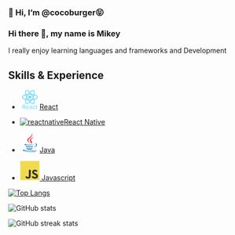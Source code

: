 ### 👋 Hi, I’m @cocoburger😝

 ### Hi there 👋, my name is Mikey
I really enjoy learning languages and frameworks and Development

## Skills & Experience
* <a href="https://reactjs.org/" target="_blank" rel="noreferrer"> <img src="https://raw.githubusercontent.com/devicons/devicon/master/icons/react/react-original-wordmark.svg" alt="react" width="40" height="40"/>React</a> 
 
* <a href="https://reactnative.dev/" target="_blank" rel="noreferrer"> <img src="https://reactnative.dev/img/header_logo.svg" alt="reactnative" width="40" height="40"/>React Native </a> 

* <a href="https://www.java.com" target="_blank" rel="noreferrer"> <img src="https://raw.githubusercontent.com/devicons/devicon/master/icons/java/java-original.svg" alt="java" width="40" height="40"/>Java</a>

* <a href="https://developer.mozilla.org/en-US/docs/Web/JavaScript" target="_blank" rel="noreferrer"> <img src="https://raw.githubusercontent.com/devicons/devicon/master/icons/javascript/javascript-original.svg" alt="javascript" width="40" height="40"/> Javascript </a> 




[![Top Langs](https://github-readme-stats.vercel.app/api/top-langs/?username=cocoburger)](https://github.com/anuraghazra/github-readme-stats)

![GitHub stats](https://github-readme-stats.vercel.app/api?username=cocoburger&show_icons=true)  

![GitHub streak stats](https://github-readme-streak-stats.herokuapp.com/?user=cocoburger)  


